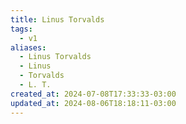 ```yaml
---
title: Linus Torvalds
tags:
  - v1
aliases:
  - Linus Torvalds
  - Linus
  - Torvalds
  - L. T.
created_at: 2024-07-08T17:33:33-03:00
updated_at: 2024-08-06T18:18:11-03:00
---
```

